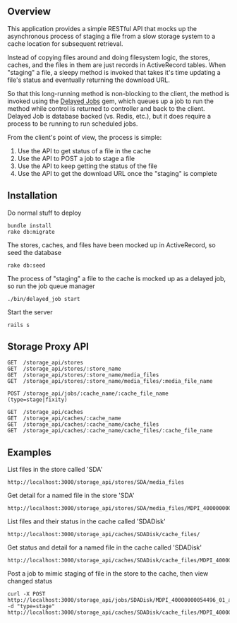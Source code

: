 ## Overview

This application provides a simple RESTful API that mocks up the asynchronous process of staging a file from a slow storage system to a cache location for subsequent retrieval.

Instead of copying files around and doing filesystem logic, the stores, caches, and the files in them are just records in ActiveRecord tables. When "staging" a file, a sleepy method is invoked that takes it's time updating a file's status and eventually returning the download URL.
  
So that this long-running method is non-blocking to the client, the method is invoked using the [Delayed Jobs](https://github.com/collectiveidea/delayed_job) gem, which queues up a job to run the method while control is returned to controller and back to the client. Delayed Job is database backed (vs. Redis, etc.), but it does require a process to be running to run scheduled jobs.

From the client's point of view, the process is simple:

1. Use the API to get status of a file in the cache
1. Use the API to POST a job to stage a file
1. Use the API to keep getting the status of the file
1. Use the API to get the download URL once the "staging" is complete 

## Installation

Do normal stuff to deploy

    bundle install
    rake db:migrate

The stores, caches, and files have been mocked up in ActiveRecord, so seed the database

    rake db:seed

The process of "staging" a file to the cache is mocked up as a delayed job, so run the job queue manager

    ./bin/delayed_job start

Start the server

    rails s

## Storage Proxy API
    GET  /storage_api/stores
    GET  /storage_api/stores/:store_name
    GET  /storage_api/stores/:store_name/media_files
    GET  /storage_api/stores/:store_name/media_files/:media_file_name
    
    POST /storage_api/jobs/:cache_name/:cache_file_name  (type=stage|fixity)
    
    GET  /storage_api/caches
    GET  /storage_api/caches/:cache_name
    GET  /storage_api/caches/:cache_name/cache_files
    GET  /storage_api/caches/:cache_name/cache_files/:cache_file_name

## Examples

List files in the store called 'SDA'

    http://localhost:3000/storage_api/stores/SDA/media_files

Get detail for a named file in the store 'SDA'

    http://localhost:3000/storage_api/stores/SDA/media_files/MDPI_40000000054496_01_access.mp4

List files and their status in the cache called 'SDADisk'

    http://localhost:3000/storage_api/caches/SDADisk/cache_files/

Get status and detail for a named file in the cache called 'SDADisk'

    http://localhost:3000/storage_api/caches/SDADisk/cache_files/MDPI_40000000054496_01_access.mp4

Post a job to mimic staging of file in the store to the cache, then view changed status

    curl -X POST http://localhost:3000/storage_api/jobs/SDADisk/MDPI_40000000054496_01_access.mp4 -d "type=stage"
    http://localhost:3000/storage_api/caches/SDADisk/cache_files/MDPI_40000000054496_01_access.mp4
